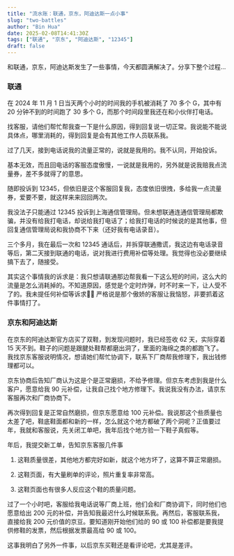 ```yaml
---
title: "流水账：联通，京东，阿迪达斯一点小事"
slug: "two-battles"
author: "Bin Hua"
date: 2025-02-08T14:41:30Z
tags: ["联通", "京东", "阿迪达斯", "12345"]
draft: false
---
```


和联通，京东，阿迪达斯发生了一些事情，今天都圆满解决了。分享下整个过程...

### 联通

在 2024 年 11 月 1 日当天两个小时的时间我的手机被消耗了 70 多个 G，其中有 20 分钟不到的时间跑了 30 多个 G，而那个时间段里我还在和小伙伴打电话。

找客服，请他们帮忙帮我查一下是什么原因，得到回复说一切正常。我说能不能说具体点，哪里消耗的，得到回复是会有其他工作人员联系我。

过了几天，接到电话说我的流量正常的，说就是我用的。我不认同，开始投诉。

基本无效，而且回电话的客服态度傲慢，一说就是我用的，另外就是说我赔我点流量券，差不多就得了的意思。

随即投诉到 12345，但依旧是这个客服回复我，态度依旧很拽，多给我一点流量券，爱要不要，就这样来来回回两次。

我没法子只能通过 12345 投诉到上海通信管理局。但未想联通连通信管理局都欺骗，并没有给我打电话，却说给我打电话了；给我打电话的时候说的是其他事，但回复通信管理局说和我协商不下来（还好我有电话录音）。

三个多月，我在最后一次和 12345 通话后，并拆穿联通撒谎，我这边有电话录音等后，第二天接到联通的电话，说对我进行费用补偿等处理。我觉得也没必要继续搞下去了，随接受。

其实这个事情我的诉求是：我只想请联通那边帮我看一下这么短的时间，这么大的流量是怎么消耗掉的。不知道原因，感觉是个定时炸弹，时不时来一下，让人受不了的。我未提任何补偿等诉求😮‍💨 严格说是那个傲娇的客服让我恼怒，非要抓着这件事情打了。

### 京东和阿迪达斯

在京东的阿迪达斯官方店买了双鞋，到发现问题时，我已经签收 62 天，实际穿着 15 天不到。鞋子的问题是跟腱处鞋帮都磨出洞了，里面的海绵之类的都跑飞了。我找京东客服说明情况，想请她们帮忙协调下，联系下厂商帮我修理下，我出钱修理都可以。

京东协商后告知厂商认为这是个是正常磨损，不给予修理。但京东考虑到我是什么客户，愿意给我 90 元补偿，让我自己找个地方修理下。我说我没有办法，请京东客服再次和厂商协商下。

再次得到回复是正常自然磨损，但京东愿意给 100 元补偿。我说那这个些质量也太差了吧，鞋底鞋面都和新的一样，怎么就这个地方都破了两个洞呢？正值要过年，我就和客服说，先关闭工单吧，我年后找个地方验一下鞋子真假等。

年后，我提交新工单，告知京东客服几件事

1. 这鞋质量很差，其他地方都完好如新，就这个地方坏了，这算不算正常磨损。

2. 这鞋页面，有大量刷单的评论，照片重复率非常高。

3. 这鞋页面也有很多人反应这个鞋的质量问题。

过了一个小时吧，客服给我电话说等厂商上班，他们会和厂商协调下，同时他们也愿意给出 200 元的补偿，并告知我最迟什么时候联系我。再然后，客服联系我，直接给我 200 元价值的京豆。要知道刚开始他们给的 90 或 100 补偿都是要我提供修鞋的发票，然后根据发票最高给 90 或 100。

这事我明白了另外一件事，以后京东买鞋还是看评论吧，尤其是差评。